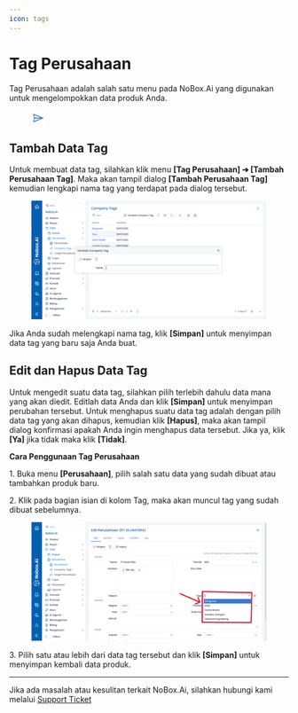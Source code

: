 ```yaml
---
icon: tags
---
```


# <i class="fa-regular fa-tags"></i> Tag Perusahaan

Tag Perusahaan adalah salah satu menu pada NoBox.Ai yang digunakan untuk mengelompokkan data produk Anda.

<figure><img src="../../.gitbook/assets/image.png" alt=""><figcaption></figcaption></figure>

## **Tambah Data Tag**

Untuk membuat data tag, silahkan klik menu **\[Tag Perusahaan] ➔ \[Tambah Perusahaan Tag]**. Maka akan tampil dialog **\[Tambah Perusahaan Tag]** kemudian lengkapi nama tag yang terdapat pada dialog tersebut.

<figure><img src="../../.gitbook/assets/Tag Perusahaan.PNG" alt=""><figcaption></figcaption></figure>

Jika Anda sudah melengkapi nama tag, klik **\[Simpan]** untuk menyimpan data tag yang baru saja Anda buat.

## **Edit dan Hapus Data Tag**

Untuk mengedit suatu data tag, silahkan pilih terlebih dahulu data mana yang akan diedit. Editlah data Anda dan klik **\[Simpan]** untuk menyimpan perubahan tersebut. Untuk menghapus suatu data tag adalah dengan pilih data tag yang akan dihapus, kemudian klik **\[Hapus]**, maka akan tampil dialog konfirmasi apakah Anda ingin menghapus data tersebut. Jika ya, klik **\[Ya]** jika tidak maka klik **\[Tidak]**.

**Cara Penggunaan Tag Perusahaan**

1\. Buka menu **\[Perusahaan]**, pilih salah satu data yang sudah dibuat atau tambahkan produk baru.

2\. Klik pada bagian isian di kolom Tag, maka akan muncul tag yang sudah dibuat sebelumnya.

<figure><img src="../../.gitbook/assets/Penggunaan Tag Perusahaan.PNG" alt=""><figcaption></figcaption></figure>

3\. Pilih satu atau lebih dari data tag tersebut dan klik **\[Simpan]** untuk menyimpan kembali data produk.

***

Jika ada masalah atau kesulitan terkait NoBox.Ai, silahkan hubungi kami melalui [Support Ticket](https://crm.nobox.ai/clients/tickets)
